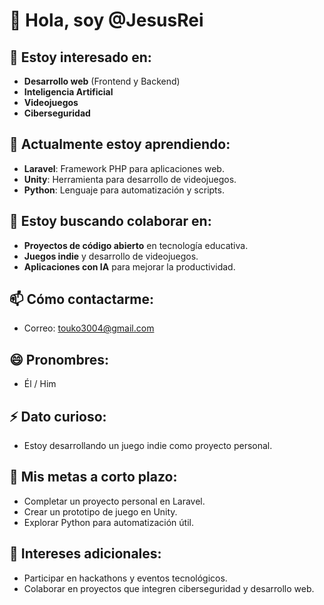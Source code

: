 # 👋 Hola, soy @JesusRei

## 👀 Estoy interesado en:
- **Desarrollo web** (Frontend y Backend)
- **Inteligencia Artificial**
- **Videojuegos**
- **Ciberseguridad**

## 🌱 Actualmente estoy aprendiendo:
- **Laravel**: Framework PHP para aplicaciones web.
- **Unity**: Herramienta para desarrollo de videojuegos.
- **Python**: Lenguaje para automatización y scripts.

## 💞️ Estoy buscando colaborar en:
- **Proyectos de código abierto** en tecnología educativa.
- **Juegos indie** y desarrollo de videojuegos.
- **Aplicaciones con IA** para mejorar la productividad.

## 📫 Cómo contactarme:
- Correo: touko3004@gmail.com

## 😄 Pronombres: 
- Él / Him

## ⚡ Dato curioso:
- Estoy desarrollando un juego indie como proyecto personal.

## 🌟 Mis metas a corto plazo:
- Completar un proyecto personal en Laravel.
- Crear un prototipo de juego en Unity.
- Explorar Python para automatización útil.

## 🤝 Intereses adicionales:
- Participar en hackathons y eventos tecnológicos.
- Colaborar en proyectos que integren ciberseguridad y desarrollo web.
<!---
JesusRei/JesusRei is a ✨ special ✨ repository because its `README.md` (this file) appears on your GitHub profile.
You can click the Preview link to take a look at your changes.
--->
